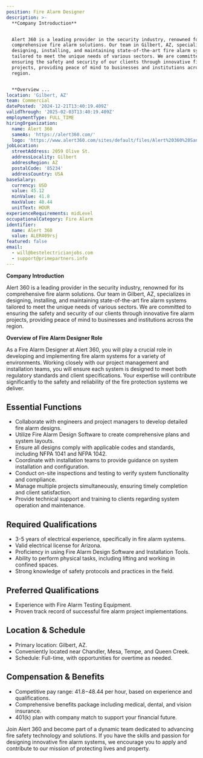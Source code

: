 ```yaml
---
position: Fire Alarm Designer
description: >-
  **Company Introduction**


  Alert 360 is a leading provider in the security industry, renowned for its
  comprehensive fire alarm solutions. Our team in Gilbert, AZ, specializes in
  designing, installing, and maintaining state-of-the-art fire alarm systems
  tailored to meet the unique needs of various sectors. We are committed to
  ensuring the safety and security of our clients through innovative fire alarm
  projects, providing peace of mind to businesses and institutions across the
  region.


  **Overview ...
location: 'Gilbert, AZ'
team: Commercial
datePosted: '2024-12-21T13:40:19.409Z'
validThrough: '2025-02-03T13:40:19.409Z'
employmentType: FULL_TIME
hiringOrganization:
  name: Alert 360
  sameAs: 'https://alert360.com/'
  logo: 'https://www.alert360.com/sites/default/files/Alert%20360%20Santa-01%202.png'
jobLocation:
  streetAddress: 2059 Olive St.
  addressLocality: Gilbert
  addressRegion: AZ
  postalCode: '85234'
  addressCountry: USA
baseSalary:
  currency: USD
  value: 45.12
  minValue: 41.8
  maxValue: 48.44
  unitText: HOUR
experienceRequirements: midLevel
occupationalCategory: Fire Alarm
identifier:
  name: Alert 360
  value: ALER409rsj
featured: false
email:
  - will@bestelectricianjobs.com
  - support@primepartners.info
---
```




**Company Introduction**

Alert 360 is a leading provider in the security industry, renowned for its comprehensive fire alarm solutions. Our team in Gilbert, AZ, specializes in designing, installing, and maintaining state-of-the-art fire alarm systems tailored to meet the unique needs of various sectors. We are committed to ensuring the safety and security of our clients through innovative fire alarm projects, providing peace of mind to businesses and institutions across the region.

**Overview of Fire Alarm Designer Role**

As a Fire Alarm Designer at Alert 360, you will play a crucial role in developing and implementing fire alarm systems for a variety of environments. Working closely with our project management and installation teams, you will ensure each system is designed to meet both regulatory standards and client specifications. Your expertise will contribute significantly to the safety and reliability of the fire protection systems we deliver.

## Essential Functions

- Collaborate with engineers and project managers to develop detailed fire alarm designs.
- Utilize Fire Alarm Design Software to create comprehensive plans and system layouts.
- Ensure all designs comply with applicable codes and standards, including NFPA 1041 and NFPA 1042.
- Coordinate with installation teams to provide guidance on system installation and configuration.
- Conduct on-site inspections and testing to verify system functionality and compliance.
- Manage multiple projects simultaneously, ensuring timely completion and client satisfaction.
- Provide technical support and training to clients regarding system operation and maintenance.

## Required Qualifications

- 3-5 years of electrical experience, specifically in fire alarm systems.
- Valid electrical license for Arizona.
- Proficiency in using Fire Alarm Design Software and Installation Tools.
- Ability to perform physical tasks, including lifting and working in confined spaces.
- Strong knowledge of safety protocols and practices in the field.

## Preferred Qualifications

- Experience with Fire Alarm Testing Equipment.
- Proven track record of successful fire alarm project implementations.

## Location & Schedule

- Primary location: Gilbert, AZ.
- Conveniently located near Chandler, Mesa, Tempe, and Queen Creek.
- Schedule: Full-time, with opportunities for overtime as needed.

## Compensation & Benefits

- Competitive pay range: $41.8-$48.44 per hour, based on experience and qualifications.
- Comprehensive benefits package including medical, dental, and vision insurance.
- 401(k) plan with company match to support your financial future.

Join Alert 360 and become part of a dynamic team dedicated to advancing fire safety technology and solutions. If you have the skills and passion for designing innovative fire alarm systems, we encourage you to apply and contribute to our mission of protecting lives and property.

